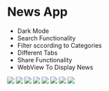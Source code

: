 # News App


* Dark Mode
* Search Functionality
* Filter sccording to Categories
* Different Tabs
* Share Functionality
* WebView To Display News


![](images/n1.PNG)
![](images/n2.PNG)
![](images/n3.PNG)
![](images/n4.PNG)
![](images/n5.PNG)
![](images/n6.PNG)
![](images/n7.PNG)
![](images/n8.PNG)